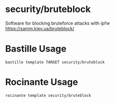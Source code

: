 # security/bruteblock
Software for blocking bruteforce attacks with ipfw
https://samm.kiev.ua/bruteblock/

# Bastille Usage
```shell
bastille template TARGET security/bruteblock
```

# Rocinante Usage
```shell
rocinante template security/bruteblock
```
